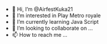 - 👋 Hi, I’m @AirfestKuka21
- 👀 I’m interested in Play Metro royale
- 🌱 I’m currently learning Java Script
- 💞️ I’m looking to collaborate on ...
- 📫 How to reach me ...

<!---
AirfestKuka21/AirfestKuka21 is a ✨ special ✨ repository because its `README.md` (this file) appears on your GitHub profile.
You can click the Preview link to take a look at your changes.
--->
